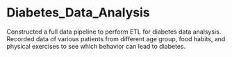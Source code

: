 # Diabetes_Data_Analysis
Constructed a full data pipeline to perform ETL for diabetes data analsysis. Recorded data of various patients from different age group, food habits, and physical exercises to see which behavior can lead to diabetes.
